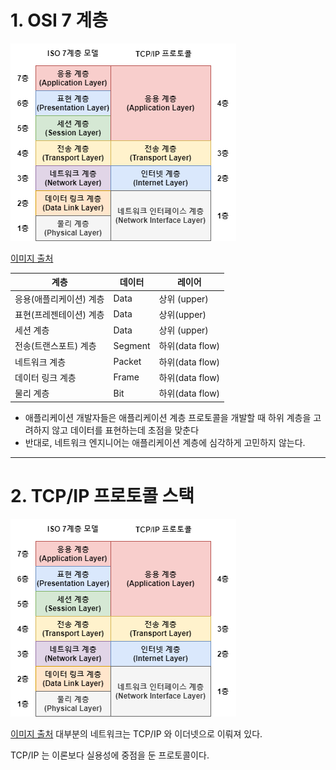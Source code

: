 # 1. OSI 7 계층
![img.png](img.png)

[이미지 출처](https://huimang2.github.io/etc/iso-standard-7498)

| 계층            | 데이터  | 레이어           |
|---------------|------|---------------|
| 응용(애플리케이션) 계층 | Data | 상위 (upper)    |
| 표현(프레젠테이션) 계층 | Data | 상위(upper)     |
| 세션 계층         | Data | 상위 (upper)    |
| 전송(트랜스포트) 계층  | Segment | 하위(data flow) |
| 네트워크 계층       | Packet | 하위(data flow) |
| 데이터 링크 계층     | Frame | 하위(data flow) |
| 물리 계층         | Bit  | 하위(data flow) |

- 애플리케이션 개발자들은 애플리케이션 계층 프로토콜을 개발할 때 하위 계층을 고려하지 않고 데이터를 표현하는데 초점을 맞춘다
- 반대로, 네트워크 엔지니어는 애플리케이션 계층에 심각하게 고민하지 않는다.

---
# 2. TCP/IP 프로토콜 스택
![img.png](img.png)

[이미지 출처](https://huimang2.github.io/etc/iso-standard-7498)
대부분의 네트워크는 TCP/IP 와 이더넷으로 이뤄져 있다.

TCP/IP 는 이론보다 실용성에 중점을 둔 프로토콜이다.
